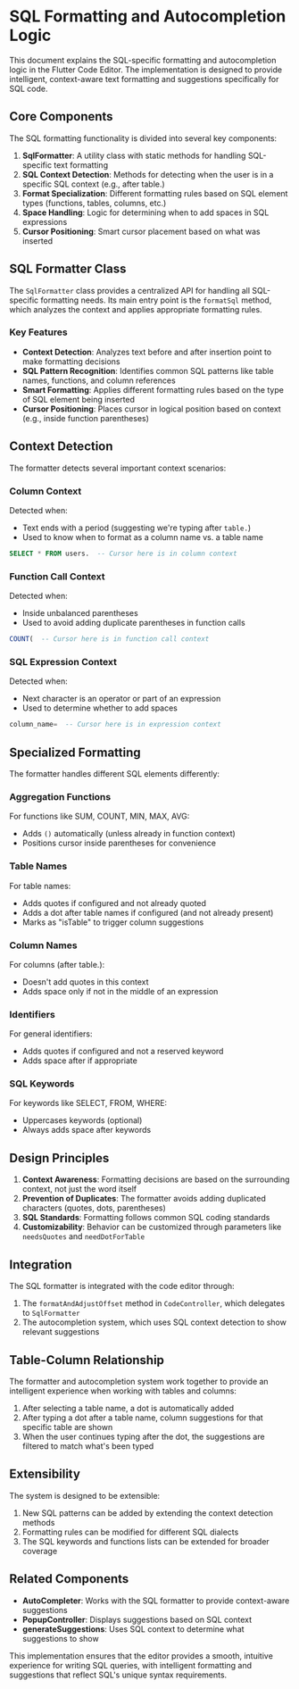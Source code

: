 # SQL Formatting and Autocompletion Logic

This document explains the SQL-specific formatting and autocompletion logic in the Flutter Code Editor. The implementation is designed to provide intelligent, context-aware text formatting and suggestions specifically for SQL code.

## Core Components

The SQL formatting functionality is divided into several key components:

1. **SqlFormatter**: A utility class with static methods for handling SQL-specific text formatting
2. **SQL Context Detection**: Methods for detecting when the user is in a specific SQL context (e.g., after table.)
3. **Format Specialization**: Different formatting rules based on SQL element types (functions, tables, columns, etc.)
4. **Space Handling**: Logic for determining when to add spaces in SQL expressions
5. **Cursor Positioning**: Smart cursor placement based on what was inserted

## SQL Formatter Class

The `SqlFormatter` class provides a centralized API for handling all SQL-specific formatting needs. Its main entry point is the `formatSql` method, which analyzes the context and applies appropriate formatting rules.

### Key Features

- **Context Detection**: Analyzes text before and after insertion point to make formatting decisions
- **SQL Pattern Recognition**: Identifies common SQL patterns like table names, functions, and column references
- **Smart Formatting**: Applies different formatting rules based on the type of SQL element being inserted
- **Cursor Positioning**: Places cursor in logical position based on context (e.g., inside function parentheses)

## Context Detection

The formatter detects several important context scenarios:

### Column Context

Detected when:
- Text ends with a period (suggesting we're typing after `table.`)
- Used to know when to format as a column name vs. a table name

```sql
SELECT * FROM users.  -- Cursor here is in column context
```

### Function Call Context

Detected when:
- Inside unbalanced parentheses
- Used to avoid adding duplicate parentheses in function calls

```sql
COUNT(  -- Cursor here is in function call context
```

### SQL Expression Context

Detected when:
- Next character is an operator or part of an expression
- Used to determine whether to add spaces

```sql
column_name=  -- Cursor here is in expression context
```

## Specialized Formatting

The formatter handles different SQL elements differently:

### Aggregation Functions

For functions like SUM, COUNT, MIN, MAX, AVG:
- Adds `()` automatically (unless already in function context)
- Positions cursor inside parentheses for convenience

### Table Names

For table names:
- Adds quotes if configured and not already quoted
- Adds a dot after table names if configured (and not already present)
- Marks as "isTable" to trigger column suggestions

### Column Names

For columns (after table.):
- Doesn't add quotes in this context
- Adds space only if not in the middle of an expression

### Identifiers

For general identifiers:
- Adds quotes if configured and not a reserved keyword
- Adds space after if appropriate

### SQL Keywords

For keywords like SELECT, FROM, WHERE:
- Uppercases keywords (optional)
- Always adds space after keywords

## Design Principles

1. **Context Awareness**: Formatting decisions are based on the surrounding context, not just the word itself
2. **Prevention of Duplicates**: The formatter avoids adding duplicated characters (quotes, dots, parentheses)
3. **SQL Standards**: Formatting follows common SQL coding standards
4. **Customizability**: Behavior can be customized through parameters like `needsQuotes` and `needDotForTable`

## Integration

The SQL formatter is integrated with the code editor through:

1. The `formatAndAdjustOffset` method in `CodeController`, which delegates to `SqlFormatter`
2. The autocompletion system, which uses SQL context detection to show relevant suggestions

## Table-Column Relationship

The formatter and autocompletion system work together to provide an intelligent experience when working with tables and columns:

1. After selecting a table name, a dot is automatically added
2. After typing a dot after a table name, column suggestions for that specific table are shown
3. When the user continues typing after the dot, the suggestions are filtered to match what's been typed

## Extensibility

The system is designed to be extensible:

1. New SQL patterns can be added by extending the context detection methods
2. Formatting rules can be modified for different SQL dialects
3. The SQL keywords and functions lists can be extended for broader coverage

## Related Components

- **AutoCompleter**: Works with the SQL formatter to provide context-aware suggestions
- **PopupController**: Displays suggestions based on SQL context
- **generateSuggestions**: Uses SQL context to determine what suggestions to show

This implementation ensures that the editor provides a smooth, intuitive experience for writing SQL queries, with intelligent formatting and suggestions that reflect SQL's unique syntax requirements. 